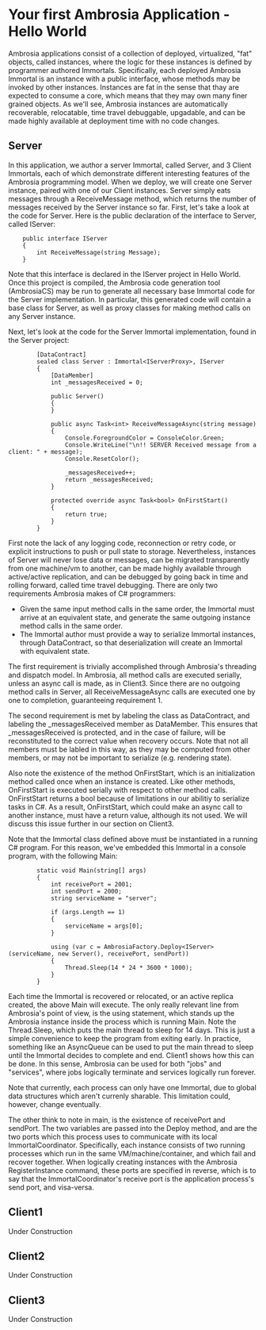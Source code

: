 Your first Ambrosia Application - Hello World
=======================================================================

Ambrosia applications consist of a collection of deployed, virtualized, "fat" objects, called instances, where the logic for these instances is defined by programmer authored Immortals. Specifically, each deployed Ambrosia Immortal is an instance with a public interface, whose methods may be invoked by other instances. Instances are fat in the sense that thay are expected to consume a core, which means that they may own many finer grained objects. As we'll see, Ambrosia instances are automatically recoverable, relocatable, time travel debuggable, upgadable, and can be made highly available at deployment time with no code changes. 

Server
-----------
In this application, we author a server Immortal, called Server, and 3 Client Immortals, each of which demonstrate different interesting features of the Ambrosia programming model. When we deploy, we will create one Server instance, paired with one of our Client instances. Server simply eats messages through a ReceiveMessage method, which returns the number of messages received by the Server instance so far. First, let's take a look at the code for Server. Here is the public declaration of the interface to Server, called IServer:

```
    public interface IServer
    {
        int ReceiveMessage(string Message);
    }
```
Note that this interface is declared in the IServer project in Hello World. Once this project is compiled, the Ambrosia code generation tool (AmbrosiaCS) may be run to generate all necessary base Immortal code for the Server implementation. In particular, this generated code will contain a base class for Server, as well as proxy classes for making method calls on any Server instance.

Next, let's look at the code for the Server Immortal implementation, found in the Server project:
```
        [DataContract]
        sealed class Server : Immortal<IServerProxy>, IServer
        {
            [DataMember]
            int _messagesReceived = 0;

            public Server()
            {
            }

            public async Task<int> ReceiveMessageAsync(string message)
            {
                Console.ForegroundColor = ConsoleColor.Green;
                Console.WriteLine("\n!! SERVER Received message from a client: " + message);
                Console.ResetColor();

                _messagesReceived++;
                return _messagesReceived;
            }

            protected override async Task<bool> OnFirstStart()
            {
                return true;
            }
        }
```
First note the lack of any logging code, reconnection or retry code, or explicit instructions to push or pull state to storage. Nevertheless, instances of Server will never lose data or messages, can be migrated transparently from one machine/vm to another, can be made highly available through active/active replication, and can be debugged by going back in time and rolling forward, called time travel debugging. There are only two requirements Ambrosia makes of C# programmers:

* Given the same input method calls in the same order, the Immortal must arrive at an equivalent state, and generate the same outgoing instance method calls in the same order.
* The Immortal author must provide a way to serialize Immortal instances, through DataContract, so that deserialization will create an Immortal with equivalent state.

The first requirement is trivially accomplished through Ambrosia's threading and dispatch model. In Ambrosia, all method calls are executed serially, unless an async call is made, as in Client3. Since there are no outgoing method calls in Server, all ReceiveMessageAsync calls are executed one by one to completion, guaranteeing requirement 1.

The second requirement is met by labeling the class as DataContract, and labeling the _messagesReceived member as DataMember. This ensures that _messagesReceived is protected, and in the case of failure, will be reconstituted to the correct value when recovery occurs. Note that not all members must be labled in this way, as they may be computed from other members, or may not be important to serialize (e.g. rendering state).

Also note the existence of the method OnFirstStart, which is an initialization method called once when an instance is created. Like other methods, OnFirstStart is executed serially with respect to other method calls. OnFirstStart returns a bool because of limitations in our abilitiy to serialize tasks in C#. As a result, OnFirstStart, which could make an async call to another instance, must have a return value, although its not used. We will discuss this issue further in our section on Client3.

Note that the Immortal class defined above must be instantiated in a running C# program. For this reason, we've embedded this Immortal in a console program, with the following Main:
```
        static void Main(string[] args)
        {
            int receivePort = 2001;
            int sendPort = 2000;
            string serviceName = "server";

            if (args.Length == 1)
            {
                serviceName = args[0];
            }

            using (var c = AmbrosiaFactory.Deploy<IServer>(serviceName, new Server(), receivePort, sendPort))
            {
                Thread.Sleep(14 * 24 * 3600 * 1000);
            }
        }
```
Each time the Immortal is recovered or relocated, or an active replica created, the above Main will execute. The only really relevant line from Ambrosia's point of view, is the using statement, which stands up the Ambrosia instance inside the process which is running Main. Note the Thread.Sleep, which puts the main thread to sleep for 14 days. This is just a simple convenience to keep the program from exiting early. In practice, something like an AsyncQueue can be used to put the main thread to sleep until the Immortal decides to complete and end. Client1 shows how this can be done. In this sense, Ambrosia can be used for both "jobs" and "services", where jobs logically terminate and services logically run forever.

Note that currently, each process can only have one Immortal, due to global data structures which aren't currenly sharable. This limitation could, however, change eventually.

The other think to note in main, is the existence of receivePort and sendPort. The two variables are passed into the Deploy method, and are the two ports which this process uses to communicate with its local ImmortalCoordinator. Specifically, each instance consists of two running processes which run in the same VM/machine/container, and which fail and recover together. When logically creating instances with the Ambrosia RegisterInstance command, these ports are specified in reverse, which is to say that the ImmortalCoordinator's receive port is the application process's send port, and visa-versa.

Client1
-----------
Under Construction

Client2
-----------
Under Construction

Client3
-----------
Under Construction